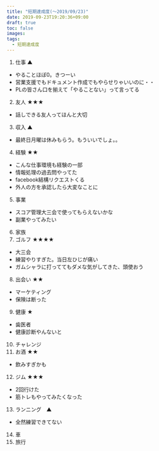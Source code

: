 ```yaml
---
title: "短期達成度(〜2019/09/23)"
date: 2019-09-23T19:20:36+09:00
draft: true
toc: false
images:
tags: 
  - 短期達成度
---
```




1. 仕事 ▲
  * やることほぼ0。きつーい
  * 営業支援でもドキュメント作成でもやらせりゃいいのに・・
  * PLの皆さん口を揃えて「やることない」って言ってる
2. 友人 ★★★
  * 話しできる友人ってほんと大切
3. 収入 ▲
  * 最終日月曜は休みもらう。もういいでしょ。。 
4. 経験 ★★
  * こんな仕事環境も経験の一部
  * 情報処理の過去問やってた
  * facebook結構リクエストくる
  * 外人の方を承認したら大変なことに
5. 事業
  * スコア管理大三会で使ってもらえないかな
  * 副業やってみたい
6. 家族
7. ゴルフ ★★★★
  * 大三会
  * 練習やりすぎた。当日左ひじが痛い
  * ガムシャラに打っててもダメな気がしてきた、頭使おう
8. 出会い ★★
  * マーケティング
  * 保険は断った
9. 健康 ★
  * 歯医者
  * 健康診断やんないと
10. チャレンジ
11. お酒 ★★
  * 飲みすぎかも
12. ジム ★★★
  * 2回行けた
  * 筋トレもやってみたくなった
13. ランニング　▲
  * 全然練習できてない
14. 車 
15. 旅行


